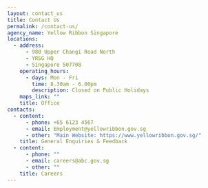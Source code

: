 ```yaml
---
layout: contact_us
title: Contact Us
permalink: /contact-us/
agency_name: Yellow Ribbon Singapore
locations:
  - address:
      - 980 Upper Changi Road North
      - YRSG HQ
      - Singapore 507708
    operating_hours:
      - days: Mon - Fri
        time: 8.30am - 6.00pm
        description: Closed on Public Holidays
    maps_link: ""
    title: Office
contacts:
  - content:
      - phone: +65 6123 4567
      - email: Employment@yellowribbon.gov.sg
      - other: "Main Website: https://www.yellowribbon.gov.sg/"
    title: General Enquiries & Feedback
  - content:
      - phone: ""
      - email: careers@abc.gov.sg
      - other: ""
    title: Careers
---
```

